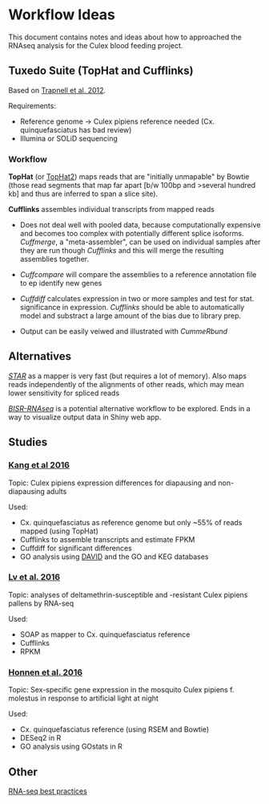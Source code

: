 # Workflow Ideas
This document contains notes and ideas about how to approached the RNAseq analysis for the Culex blood feeding project.

## Tuxedo Suite (TopHat and Cufflinks)
Based on [Trapnell et al. 2012](https://www.nature.com/articles/nprot.2012.016).

Requirements:
  - Reference genome -> Culex pipiens reference needed (Cx. quinquefasciatus has bad review)
  - Illumina or SOLiD sequencing

### Workflow
**TopHat** (or [TopHat2](https://genomebiology.biomedcentral.com/articles/10.1186/gb-2013-14-4-r36#:~:text=TopHat2%20combines%20the%20ability%20to,.edu%2Fsoftware%2Ftophat.)) maps reads that are "initially unmapable" by Bowtie (those read segments that map far apart [b/w 100bp and >several hundred kb] and thus are inferred to span a slice site).

**Cufflinks** assembles individual transcripts from mapped reads

  - Does not deal well with pooled data, because computationally expensive and becomes too complex with potentially different splice isoforms. _Cuffmerge_, a "meta-assembler", can be used on individual samples after they are run though _Cufflinks_ and this will merge the resulting assemblies together.
  
  - _Cuffcompare_ will compare the assemblies to a reference annotation file to ep identify new genes
  
  - _Cuffdiff_ calculates expression in two or more samples and test for stat. significance in expression. _Cufflinks_ should be able to automatically model and substract a large amount of the bias due to library prep.
  
  - Output can be easily veiwed and illustrated with _CummeRbund_

## Alternatives
[*STAR*](https://www.ncbi.nlm.nih.gov/pmc/articles/PMC3530905/) as a mapper is very fast (but requires a lot of memory). Also maps reads independently of the alignments of other reads, which may mean lower sensitivity for spliced reads

[*BISR-RNAseq*](https://bmcbioinformatics.biomedcentral.com/articles/10.1186/s12859-019-3251-1) is a potential alternative workflow to be explored. Ends in a way to visualize output data in Shiny web app.

## Studies
### [Kang et al 2016](https://journals.plos.org/plosone/article?id=10.1371/journal.pone.0154892)
Topic: Culex pipiens expression differences for diapausing and non-diapausing adults

Used: 
  - Cx. quinquefasciatus as reference genome but only ~55% of reads mapped (using TopHat)
  - Cufflinks to assemble transcripts and estimate FPKM
  - Cuffdiff for significant differences
  - GO analysis using [DAVID](https://david.ncifcrf.gov/) and the GO and KEG databases
  
### [Lv et al. 2016](https://link.springer.com/article/10.1007/s00438-015-1109-4)
Topic: analyses of deltamethrin-susceptible and -resistant Culex pipiens pallens by RNA-seq

Used:
  - SOAP as mapper to Cx. quinquefasciatus reference
  - Cufflinks 
  - RPKM

### [Honnen et al. 2016](https://www.ncbi.nlm.nih.gov/pmc/articles/PMC4700752/)
Topic: Sex-specific gene expression in the mosquito Culex pipiens f. molestus in response to artificial light at night

Used:
  - Cx. quinquefasciatus reference (using RSEM and Bowtie)
  - DESeq2 in R
  - GO analysis using GOstats in R
  
## Other
[RNA-seq best practices](https://genomebiology.biomedcentral.com/articles/10.1186/s13059-016-0881-8)
